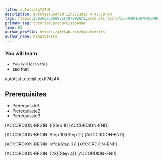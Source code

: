 ```yaml
---
title: autotestgYZ4H2
description: autotestu6d7ZM_12/25/2018 4:49:58 PM
tags: [topic:139269250608756787992873,products:tech/73554900100700000996,tutorial:experience/advanced]
primary_tag: tutorial:product/sapHana
time: 68
author_profile: https://github.com/ksAutotests
author_name: ksAutotests
---
```

### You will learn
- You will learn this
- and that

autotest tutorial textf74z4A

## Prerequisites
- Prerequisute1
- Prerequisute2
- Prerequisute3

[ACCORDION-BEGIN [](Step 1)]
[ACCORDION-END]

[ACCORDION-BEGIN [Step 10](Step 2)]
[ACCORDION-END]

[ACCORDION-BEGIN [Info](Step 3)]
[ACCORDION-END]

[ACCORDION-BEGIN [123](Step 4)]
[ACCORDION-END]

